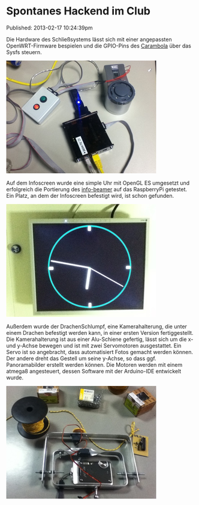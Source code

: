 Spontanes Hackend im Club
=========================
Published: 2013-02-17 10:24:39pm

Die Hardware des Schließsystems lässt sich mit einer angepassten OpenWRT-Firmware bespielen und die GPIO-Pins des [Carambola](http://www.8devices.com/product/3/carambola) über das Sysfs steuern.

<a class="news-picture" href="/media/2013-02-17/schliesssystem.jpg"><img src="/media/2013-02-17/schliesssystem_small.jpg" /></a>

Auf dem Infoscreen wurde eine simple Uhr mit OpenGL ES umgesetzt und erfolgreich die Portierung des [info-beamer](http://info-beamer.org/pi/) auf das RaspberryPi getestet. Ein Platz, an dem der Infoscreen befestigt wird, ist schon gefunden.

<a class="news-picture" href="/media/2013-02-17/uhr.jpg"><img src="/media/2013-02-17/uhr_small.jpg" /></a>

Außerdem wurde der DrachenSchlumpf, eine Kamerahalterung, die unter einem Drachen befestigt werden kann, in einer ersten Version fertiggestellt. Die Kamerahalterung ist aus einer Alu-Schiene gefertig, lässt sich um die x- und y-Achse bewegen und ist mit zwei 
Servomotoren ausgestattet. Ein Servo ist so angebracht, dass automatisiert Fotos gemacht werden können. Der andere dreht das Gestell um seine y-Achse, so dass ggf. Panoramabilder erstellt werden können. Die Motoren werden mit einem atmega8 angesteuert, dessen Software mit der Arduino-IDE entwickelt wurde.

<a class="news-picture" href="/media/2013-02-17/drachenschlumpf.jpg"><img src="/media/2013-02-17/drachenschlumpf_small.jpg" /></a>